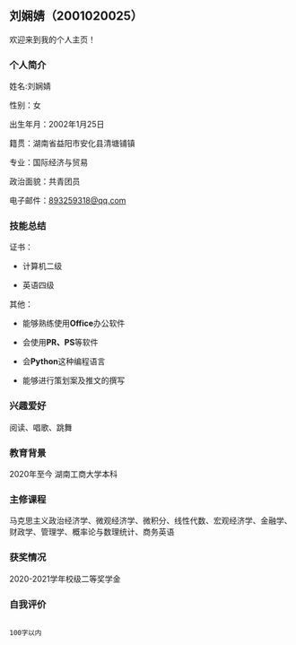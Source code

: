 ## 刘娴婧（2001020025）

欢迎来到我的个人主页！

### 个人简介

姓名:刘娴婧

性别：女

出生年月：2002年1月25日

籍贯：湖南省益阳市安化县清塘铺镇

专业：国际经济与贸易

政治面貌：共青团员

电子邮件：893259318@qq.com

### 技能总结

证书：

* 计算机二级

* 英语四级

其他：

* 能够熟练使用**Office**办公软件

* 会使用**PR、PS**等软件

* 会**Python**这种编程语言

* 能够进行策划案及推文的撰写

### 兴趣爱好

阅读、唱歌、跳舞

### 教育背景

2020年至今 湖南工商大学本科

### 主修课程

马克思主义政治经济学、微观经济学、微积分、线性代数、宏观经济学、金融学、财政学、管理学、概率论与数理统计、商务英语

### 获奖情况

2020-2021学年校级二等奖学金

### 自我评价

```

100字以内





```
